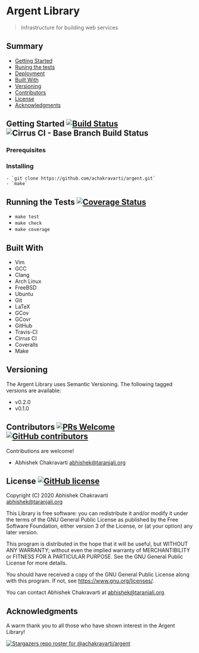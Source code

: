 # Argent Library
> Infrastructure for building web services



## Summary
  - [Getting Started](#getting-started)
  - [Runing the tests](#running-the-tests)
  - [Deployment](#deployment)
  - [Built With](#built-with)
  - [Versioning](#versioning)
  - [Contributors](#contributors)
  - [License](#license)
  - [Acknowledgments](#acknowledgments)


## Getting Started [![Build Status](https://travis-ci.com/achakravarti/argent.svg?branch=master)](https://travis-ci.com/achakravarti/argent?branch=master) ![Cirrus CI - Base Branch Build Status](https://img.shields.io/cirrus/github/achakravarti/argent?style=plastic)  


### Prerequisites


### Installing
    - `git clone https://github.com/achakravarti/argent.git`
    - `make`


## Running the Tests [![Coverage Status](https://coveralls.io/repos/github/achakravarti/argent/badge.svg?branch=master)](https://coveralls.io/github/achakravarti/argent?branch=master)
  - `make test`
  - `make check`
  - `make coverage`


## Built With
  - Vim
  - GCC
  - Clang
  - Arch Linux
  - FreeBSD
  - Ubuntu
  - Git
  - LaTeX
  - GCov
  - GCovr
  - GitHub
  - Travis-CI
  - Cirrus CI
  - Coveralls
  - Make


## Versioning
The Argent Library uses Semantic Versioning. The following tagged versions are
available:
  - v0.2.0
  - v0.1.0


## Contributors  [![PRs Welcome](https://img.shields.io/badge/PRs-welcome-blue.svg)](http://makeapullrequest.com) [![GitHub contributors](https://img.shields.io/github/contributors/achakravarti/argent.svg)](https://github.com/achakravarti/argent/graphs/contributors/)
Contributions are welcome!

  - Abhishek Chakravarti <abhishek@taranjali.org>


## License [![GitHub license](https://img.shields.io/github/license/achakravarti/argent.svg)](https://github.com/achakravarti/argent/blob/master/LICENSE)

Copyright (C) 2020 Abhishek Chakravarti  
<abhishek@taranjali.org>
 
This Library is free software: you can redistribute it and/or modify it under
the terms of the GNU General Public License as published by the Free Software
Foundation, either version 3 of the License, or (at your option) any later
version.

This program is distributed in the hope that it will be useful, but WITHOUT
ANY WARRANTY; without even the implied warranty of MERCHANTIBILITY or FITNESS
FOR A PARTICULAR PURPOSE. See the GNU General Public License for more
details.

You should have received a copy of the GNU General Public License along with
this program. If not, see <https://www.gnu.org/licenses/>.

You can contact Abhishek Chakravarti at <abhishek@taranjali.org>.


## Acknowledgments
A warm thank you to all those who have shown interest in the Argent Library!

[![Stargazers repo roster for @achakravarti/argent](https://reporoster.com/stars/achakravarti/argent)](https://github.com/achakravarti/argent/stargazers)


